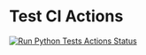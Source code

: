 # Test CI Actions

[![Run Python Tests Actions Status](https://github.com/mauvais2/mpytestexample/workflows/ci.yml/badge.svg)](https://github.com/mauvais2/pytestexample/actions)
